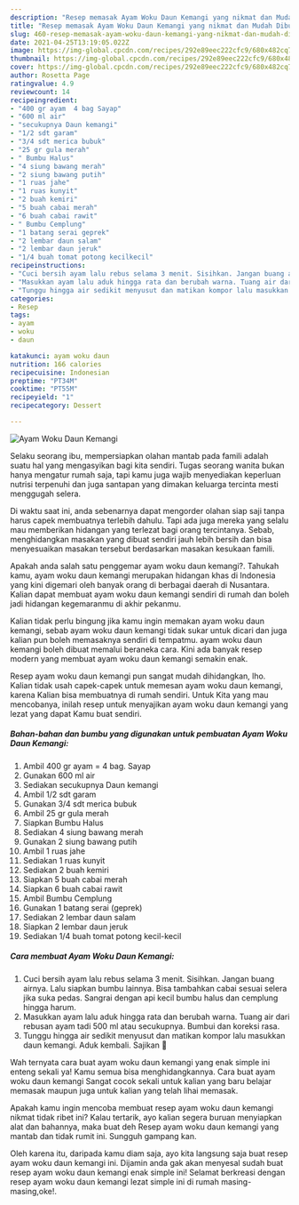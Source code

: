 ```yaml
---
description: "Resep memasak Ayam Woku Daun Kemangi yang nikmat dan Mudah Dibuat"
title: "Resep memasak Ayam Woku Daun Kemangi yang nikmat dan Mudah Dibuat"
slug: 460-resep-memasak-ayam-woku-daun-kemangi-yang-nikmat-dan-mudah-dibuat
date: 2021-04-25T13:19:05.022Z
image: https://img-global.cpcdn.com/recipes/292e89eec222cfc9/680x482cq70/ayam-woku-daun-kemangi-foto-resep-utama.jpg
thumbnail: https://img-global.cpcdn.com/recipes/292e89eec222cfc9/680x482cq70/ayam-woku-daun-kemangi-foto-resep-utama.jpg
cover: https://img-global.cpcdn.com/recipes/292e89eec222cfc9/680x482cq70/ayam-woku-daun-kemangi-foto-resep-utama.jpg
author: Rosetta Page
ratingvalue: 4.9
reviewcount: 14
recipeingredient:
- "400 gr ayam  4 bag Sayap"
- "600 ml air"
- "secukupnya Daun kemangi"
- "1/2 sdt garam"
- "3/4 sdt merica bubuk"
- "25 gr gula merah"
- " Bumbu Halus"
- "4 siung bawang merah"
- "2 siung bawang putih"
- "1 ruas jahe"
- "1 ruas kunyit"
- "2 buah kemiri"
- "5 buah cabai merah"
- "6 buah cabai rawit"
- " Bumbu Cemplung"
- "1 batang serai geprek"
- "2 lembar daun salam"
- "2 lembar daun jeruk"
- "1/4 buah tomat potong kecilkecil"
recipeinstructions:
- "Cuci bersih ayam lalu rebus selama 3 menit. Sisihkan. Jangan buang airnya. Lalu siapkan bumbu lainnya. Bisa tambahkan cabai sesuai selera jika suka pedas. Sangrai dengan api kecil bumbu halus dan cemplung hingga harum."
- "Masukkan ayam lalu aduk hingga rata dan berubah warna. Tuang air dari rebusan ayam tadi 500 ml atau secukupnya. Bumbui dan koreksi rasa."
- "Tunggu hingga air sedikit menyusut dan matikan kompor lalu masukkan daun kemangi. Aduk kembali. Sajikan 🤤"
categories:
- Resep
tags:
- ayam
- woku
- daun

katakunci: ayam woku daun 
nutrition: 166 calories
recipecuisine: Indonesian
preptime: "PT34M"
cooktime: "PT55M"
recipeyield: "1"
recipecategory: Dessert

---
```



![Ayam Woku Daun Kemangi](https://img-global.cpcdn.com/recipes/292e89eec222cfc9/680x482cq70/ayam-woku-daun-kemangi-foto-resep-utama.jpg)

Selaku seorang ibu, mempersiapkan olahan mantab pada famili adalah suatu hal yang mengasyikan bagi kita sendiri. Tugas seorang  wanita bukan hanya mengatur rumah saja, tapi kamu juga wajib menyediakan keperluan nutrisi terpenuhi dan juga santapan yang dimakan keluarga tercinta mesti menggugah selera.

Di waktu  saat ini, anda sebenarnya dapat mengorder olahan siap saji tanpa harus capek membuatnya terlebih dahulu. Tapi ada juga mereka yang selalu mau memberikan hidangan yang terlezat bagi orang tercintanya. Sebab, menghidangkan masakan yang dibuat sendiri jauh lebih bersih dan bisa menyesuaikan masakan tersebut berdasarkan masakan kesukaan famili. 



Apakah anda salah satu penggemar ayam woku daun kemangi?. Tahukah kamu, ayam woku daun kemangi merupakan hidangan khas di Indonesia yang kini digemari oleh banyak orang di berbagai daerah di Nusantara. Kalian dapat membuat ayam woku daun kemangi sendiri di rumah dan boleh jadi hidangan kegemaranmu di akhir pekanmu.

Kalian tidak perlu bingung jika kamu ingin memakan ayam woku daun kemangi, sebab ayam woku daun kemangi tidak sukar untuk dicari dan juga kalian pun boleh memasaknya sendiri di tempatmu. ayam woku daun kemangi boleh dibuat memalui beraneka cara. Kini ada banyak resep modern yang membuat ayam woku daun kemangi semakin enak.

Resep ayam woku daun kemangi pun sangat mudah dihidangkan, lho. Kalian tidak usah capek-capek untuk memesan ayam woku daun kemangi, karena Kalian bisa membuatnya di rumah sendiri. Untuk Kita yang mau mencobanya, inilah resep untuk menyajikan ayam woku daun kemangi yang lezat yang dapat Kamu buat sendiri.

<!--inarticleads1-->

##### Bahan-bahan dan bumbu yang digunakan untuk pembuatan Ayam Woku Daun Kemangi:

1. Ambil 400 gr ayam = 4 bag. Sayap
1. Gunakan 600 ml air
1. Sediakan secukupnya Daun kemangi
1. Ambil 1/2 sdt garam
1. Gunakan 3/4 sdt merica bubuk
1. Ambil 25 gr gula merah
1. Siapkan  Bumbu Halus
1. Sediakan 4 siung bawang merah
1. Gunakan 2 siung bawang putih
1. Ambil 1 ruas jahe
1. Sediakan 1 ruas kunyit
1. Sediakan 2 buah kemiri
1. Siapkan 5 buah cabai merah
1. Siapkan 6 buah cabai rawit
1. Ambil  Bumbu Cemplung
1. Gunakan 1 batang serai (geprek)
1. Sediakan 2 lembar daun salam
1. Siapkan 2 lembar daun jeruk
1. Sediakan 1/4 buah tomat potong kecil-kecil




<!--inarticleads2-->

##### Cara membuat Ayam Woku Daun Kemangi:

1. Cuci bersih ayam lalu rebus selama 3 menit. Sisihkan. Jangan buang airnya. Lalu siapkan bumbu lainnya. Bisa tambahkan cabai sesuai selera jika suka pedas. Sangrai dengan api kecil bumbu halus dan cemplung hingga harum.
1. Masukkan ayam lalu aduk hingga rata dan berubah warna. Tuang air dari rebusan ayam tadi 500 ml atau secukupnya. Bumbui dan koreksi rasa.
1. Tunggu hingga air sedikit menyusut dan matikan kompor lalu masukkan daun kemangi. Aduk kembali. Sajikan 🤤




Wah ternyata cara buat ayam woku daun kemangi yang enak simple ini enteng sekali ya! Kamu semua bisa menghidangkannya. Cara buat ayam woku daun kemangi Sangat cocok sekali untuk kalian yang baru belajar memasak maupun juga untuk kalian yang telah lihai memasak.

Apakah kamu ingin mencoba membuat resep ayam woku daun kemangi nikmat tidak ribet ini? Kalau tertarik, ayo kalian segera buruan menyiapkan alat dan bahannya, maka buat deh Resep ayam woku daun kemangi yang mantab dan tidak rumit ini. Sungguh gampang kan. 

Oleh karena itu, daripada kamu diam saja, ayo kita langsung saja buat resep ayam woku daun kemangi ini. Dijamin anda gak akan menyesal sudah buat resep ayam woku daun kemangi enak simple ini! Selamat berkreasi dengan resep ayam woku daun kemangi lezat simple ini di rumah masing-masing,oke!.

